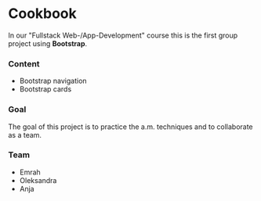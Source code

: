 # Cookbook
In our "Fullstack Web-/App-Development" course this is the first group project using **Bootstrap**.

### Content
- Bootstrap navigation
- Bootstrap cards

### Goal
The goal of this project is to practice the a.m. techniques and to collaborate as a team.

### Team
- Emrah
- Oleksandra
- Anja
